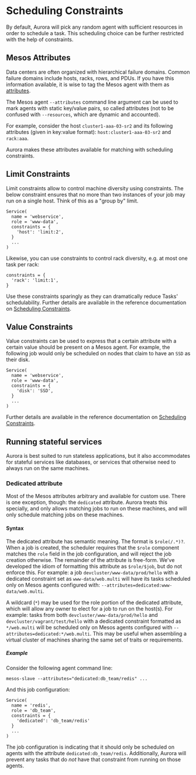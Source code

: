 Scheduling Constraints
======================

By default, Aurora will pick any random agent with sufficient resources
in order to schedule a task. This scheduling choice can be further
restricted with the help of constraints.


Mesos Attributes
----------------

Data centers are often organized with hierarchical failure domains.  Common failure domains
include hosts, racks, rows, and PDUs.  If you have this information available, it is wise to tag
the Mesos agent with them as
[attributes](https://mesos.apache.org/documentation/attributes-resources/).

The Mesos agent `--attributes` command line argument can be used to mark agents with
static key/value pairs, so called attributes (not to be confused with `--resources`, which are
dynamic and accounted).

For example, consider the host `cluster1-aaa-03-sr2` and its following attributes (given in
key:value format): `host:cluster1-aaa-03-sr2` and `rack:aaa`.

Aurora makes these attributes available for matching with scheduling constraints.


Limit Constraints
-----------------

Limit constraints allow to control machine diversity using constraints. The below
constraint ensures that no more than two instances of your job may run on a single host.
Think of this as a "group by" limit.

    Service(
      name = 'webservice',
      role = 'www-data',
      constraints = {
        'host': 'limit:2',
      }
      ...
    )


Likewise, you can use constraints to control rack diversity, e.g. at
most one task per rack:

    constraints = {
      'rack': 'limit:1',
    }

Use these constraints sparingly as they can dramatically reduce Tasks' schedulability.
Further details are available in the reference documentation on
[Scheduling Constraints](../../reference/configuration/#specifying-scheduling-constraints).



Value Constraints
-----------------

Value constraints can be used to express that a certain attribute with a certain value
should be present on a Mesos agent. For example, the following job would only be
scheduled on nodes that claim to have an `SSD` as their disk.

    Service(
      name = 'webservice',
      role = 'www-data',
      constraints = {
        'disk': 'SSD',
      }
      ...
    )


Further details are available in the reference documentation on
[Scheduling Constraints](../../reference/configuration/#specifying-scheduling-constraints).


Running stateful services
-------------------------

Aurora is best suited to run stateless applications, but it also accommodates for stateful services
like databases, or services that otherwise need to always run on the same machines.

### Dedicated attribute

Most of the Mesos attributes arbitrary and available for custom use.  There is one exception,
though: the `dedicated` attribute.  Aurora treats this specially, and only allows matching jobs to
run on these machines, and will only schedule matching jobs on these machines.


#### Syntax
The dedicated attribute has semantic meaning. The format is `$role(/.*)?`. When a job is created,
the scheduler requires that the `$role` component matches the `role` field in the job
configuration, and will reject the job creation otherwise.  The remainder of the attribute is
free-form. We've developed the idiom of formatting this attribute as `$role/$job`, but do not
enforce this. For example: a job `devcluster/www-data/prod/hello` with a dedicated constraint set as
`www-data/web.multi` will have its tasks scheduled only on Mesos agents configured with:
`--attributes=dedicated:www-data/web.multi`.

A wildcard (`*`) may be used for the role portion of the dedicated attribute, which will allow any
owner to elect for a job to run on the host(s). For example: tasks from both
`devcluster/www-data/prod/hello` and `devcluster/vagrant/test/hello` with a dedicated constraint
formatted as `*/web.multi` will be scheduled only on Mesos agents configured with
`--attributes=dedicated:*/web.multi`. This may be useful when assembling a virtual cluster of
machines sharing the same set of traits or requirements.

##### Example
Consider the following agent command line:

    mesos-slave --attributes="dedicated:db_team/redis" ...

And this job configuration:

    Service(
      name = 'redis',
      role = 'db_team',
      constraints = {
        'dedicated': 'db_team/redis'
      }
      ...
    )

The job configuration is indicating that it should only be scheduled on agents with the attribute
`dedicated:db_team/redis`.  Additionally, Aurora will prevent any tasks that do _not_ have that
constraint from running on those agents.

